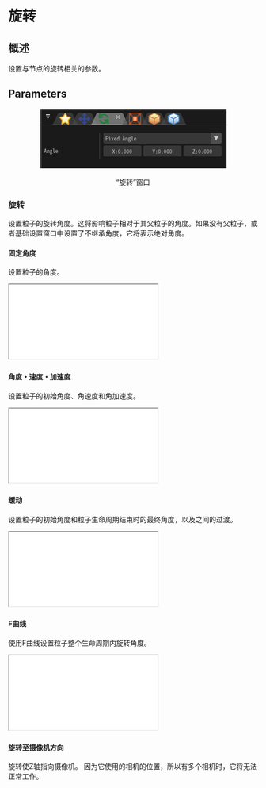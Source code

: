 ﻿# 旋转

## 概述

设置与节点的旋转相关的参数。

## Parameters
<div align="center">
<img src="../../img/Tutorial/04_rotation_en.png">
<p>“旋转”窗口</p>
</div>

### 旋转

设置粒子的旋转角度。这将影响粒子相对于其父粒子的角度。如果没有父粒子，或者基础设置窗口中设置了不继承角度，它将表示绝对角度。

#### 固定角度

设置粒子的角度。
<iframe src='../../Effects/viewer_ch_CN.html#References/Rotation/rotation.efkefc' class='effect'></iframe>

#### 角度・速度・加速度

设置粒子的初始角度、角速度和角加速度。
<iframe src='../../Effects/viewer_ch_CN.html#References/Rotation/rotation_pva.efkefc' class='effect'></iframe>

#### 缓动

设置粒子的初始角度和粒子生命周期结束时的最终角度，以及之间的过渡。
<iframe src='../../Effects/viewer_ch_CN.html#References/Rotation/rotation_easing.efkefc' class='effect'></iframe>

#### F曲线

使用F曲线设置粒子整个生命周期内旋转角度。
<iframe src='../../Effects/viewer_ch_CN.html#References/Rotation/rotation_f_curve.efkefc' class='effect'></iframe>

#### 旋转至摄像机方向

旋转使Z轴指向摄像机。
因为它使用的相机的位置，所以有多个相机时，它将无法正常工作。